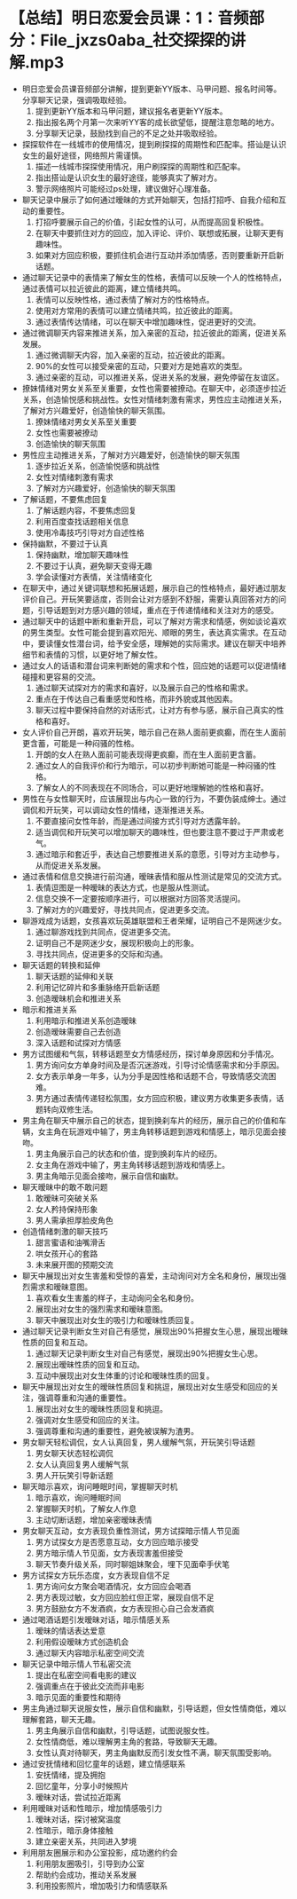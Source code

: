 # 【总结】明日恋爱会员课：1：音频部分：File_jxzs0aba_社交探探的讲解.mp3

-   明日恋爱会员课音频部分讲解，提到更新YY版本、马甲问题、报名时间等。分享聊天记录，强调吸取经验。
    1.  提到更新YY版本和马甲问题，建议报名者更新YY版本。
    2.  指出报名两个月第一次来听YY客的成长欲望低，提醒注意忽略的地方。
    3.  分享聊天记录，鼓励找到自己的不足之处并吸取经验。
-   探探软件在一线城市的使用情况，提到刷探探的周期性和匹配率。搭讪是认识女生的最好途径，网络照片需谨慎。
    1.  描述一线城市探探使用情况，用户刷探探的周期性和匹配率。
    2.  指出搭讪是认识女生的最好途径，能够真实了解对方。
    3.  警示网络照片可能经过ps处理，建议做好心理准备。
-   聊天记录中展示了如何通过暧昧的方式开始聊天，包括打招呼、自我介绍和互动的重要性。
    1.  打招呼要展示自己的价值，引起女性的认可，从而提高回复积极性。
    2.  在聊天中要抓住对方的回应，加入评论、评价、联想或拓展，让聊天更有趣味性。
    3.  如果对方回应积极，要抓住机会进行互动并添加情感，否则要重新开启新话题。
-   通过聊天记录中的表情来了解女生的性格，表情可以反映一个人的性格特点，通过表情可以拉近彼此的距离，建立情绪共鸣。
    1.  表情可以反映性格，通过表情了解对方的性格特点。
    2.  使用对方常用的表情可以建立情绪共鸣，拉近彼此的距离。
    3.  通过表情传达情绪，可以在聊天中增加趣味性，促进更好的交流。
-   通过微调聊天内容来推进关系，加入亲密的互动，拉近彼此的距离，促进关系发展。
    1.  通过微调聊天内容，加入亲密的互动，拉近彼此的距离。
    2.  90%的女性可以接受亲密的互动，只要对方是她喜欢的类型。
    3.  通过亲密的互动，可以推进关系，促进关系的发展，避免停留在友谊区。
-   撩妹情绪对男女关系至关重要，女性也需要被撩动。在聊天中，必须逐步拉近关系，创造愉悦感和挑战性。女性对情绪刺激有需求，男性应主动推进关系，了解对方兴趣爱好，创造愉快的聊天氛围。
    1.  撩妹情绪对男女关系至关重要
    2.  女性也需要被撩动
    3.  创造愉快的聊天氛围
-   男性应主动推进关系，了解对方兴趣爱好，创造愉快的聊天氛围
    1.  逐步拉近关系，创造愉悦感和挑战性
    2.  女性对情绪刺激有需求
    3.  了解对方兴趣爱好，创造愉快的聊天氛围
-   了解话题，不要焦虑回复
    1.  了解话题内容，不要焦虑回复
    2.  利用百度查找话题相关信息
    3.  使用冷毒技巧引导对方自述性格
-   保持幽默，不要过于认真
    1.  保持幽默，增加聊天趣味性
    2.  不要过于认真，避免聊天变得无趣
    3.  学会读懂对方表情，关注情绪变化
-   在聊天中，通过关键词联想和拓展话题，展示自己的性格特点，最好通过朋友评价自己。开玩笑要适度，否则会让对方感到不舒服，需要认真回答对方的问题，引导话题到对方感兴趣的领域，重点在于传递情绪和关注对方的感受。
-   通过聊天中的话题中断和重新开启，可以了解对方需求和情感，例如谈论喜欢的男生类型。女性可能会提到喜欢阳光、顺眼的男生，表达真实需求。在互动中，要读懂女性潜台词，给予安全感，理解她的实际需求。建议在聊天中培养细节和表情的习惯，以更好地了解女性。
-   通过女人的话语和潜台词来判断她的需求和个性，回应她的话题可以促进情绪碰撞和更容易的交流。
    1.  通过聊天试探对方的需求和喜好，以及展示自己的性格和需求。
    2.  重点在于传达自己看重感觉和性格，而非外貌或其他因素。
    3.  聊天过程中要保持自然的对话形式，让对方有参与感，展示自己真实的性格和喜好。
-   女人评价自己开朗，喜欢开玩笑，暗示自己在熟人面前更疯癫，而在生人面前更含蓄，可能是一种闷骚的性格。
    1.  开朗的女人在熟人面前可能表现得更疯癫，而在生人面前更含蓄。
    2.  通过女人的自我评价和行为暗示，可以初步判断她可能是一种闷骚的性格。
    3.  了解女人的不同表现在不同场合，可以更好地理解她的性格和喜好。
-   男性在与女性聊天时，应该展现出与内心一致的行为，不要伪装成绅士。通过调侃和开玩笑，可以调动女性的情绪，逐渐推进关系。
    1.  不要直接问女性年龄，而是通过间接方式引导对方透露年龄。
    2.  适当调侃和开玩笑可以增加聊天的趣味性，但也要注意不要过于严肃或老气。
    3.  通过暗示和套近乎，表达自己想要推进关系的意愿，引导对方主动参与，从而促进关系发展。
-   通过表情和信息交换进行前沟通，暧昧表情和服从性测试是常见的交流方式。
    1.  表情逗图是一种暧昧的表达方式，也是服从性测试。
    2.  信息交换不一定要按顺序进行，可以根据对方回答灵活提问。
    3.  了解对方的兴趣爱好，寻找共同点，促进更多交流。
-   聊游戏成为话题，女孩喜欢玩英雄联盟和王者荣耀，证明自己不是网迷少女。
    1.  通过聊游戏找到共同点，促进更多交流。
    2.  证明自己不是网迷少女，展现积极向上的形象。
    3.  寻找共同点，促进更多的交际和沟通。
-   聊天话题的转换和延伸
    1.  聊天话题的延伸和关联
    2.  利用记忆碎片和多重脉络开启新话题
    3.  创造暧昧机会和推进关系
-   暗示和推进关系
    1.  利用暗示和推进关系创造暧昧
    2.  创造暧昧需要自己去创造
    3.  深入话题和试探对方情感
-   男方试图缓和气氛，转移话题至女方情感经历，探讨单身原因和分手情况。
    1.  男方询问女方单身时间及是否沉迷游戏，引导讨论情感需求和分手原因。
    2.  女方表示单身一年多，认为分手是因性格和话题不合，导致情感交流困难。
    3.  男方通过表情传递轻松氛围，女方回应积极，建议男方收集更多表情，话题转向双修生活。
-   男主角在聊天中展示自己的状态，提到换刹车片的经历，展示自己的价值和车辆，女主角在玩游戏中输了，男主角转移话题到游戏和情感上，暗示见面会接吻。
    1.  男主角展示自己的状态和价值，提到换刹车片的经历。
    2.  女主角在游戏中输了，男主角转移话题到游戏和情感上。
    3.  男主角暗示见面会接吻，展示自信和幽默。
-   聊天暧昧中的敢不敢问题
    1.  敢暧昧可突破关系
    2.  女人矜持保持形象
    3.  男人需承担厚脸皮角色
-   创造情绪刺激的聊天技巧
    1.  甜言蜜语和油嘴滑舌
    2.  哄女孩开心的套路
    3.  未来展开图的预期交流
-   聊天中展现出对女生害羞和受惊的喜爱，主动询问对方全名和身份，展现出强烈需求和暧昧意图。
    1.  喜欢看女生害羞的样子，主动询问全名和身份。
    2.  展现出对女生的强烈需求和暧昧意图。
    3.  聊天中展现出对女生的吸引力和暧昧性质回复。
-   通过聊天记录判断女生对自己有感觉，展现出90%把握女生心思，展现出暧昧性质的回复和互动。
    1.  通过聊天记录判断女生对自己有感觉，展现出90%把握女生心思。
    2.  展现出暧昧性质的回复和互动。
    3.  互动中展现出对女生体重的讨论和暧昧性质的回复。
-   聊天中展现出对女生的暧昧性质回复和挑逗，展现出对女生感受和回应的关注，强调尊重和沟通的重要性。
    1.  展现出对女生的暧昧性质回复和挑逗。
    2.  强调对女生感受和回应的关注。
    3.  强调尊重和沟通的重要性，避免被误解为渣男。
-   男女聊天轻松调侃，女人认真回复，男人缓解气氛，开玩笑引导话题
    1.  男女聊天状态轻松调侃
    2.  女人认真回复男人缓解气氛
    3.  男人开玩笑引导新话题
-   聊天暗示喜欢，询问睡眠时间，掌握聊天时机
    1.  暗示喜欢，询问睡眠时间
    2.  掌握聊天时机，了解女人作息
    3.  主动切断话题，增加亲密暧昧表情
-   男女聊天互动，女方表现负重性测试，男方试探暗示情人节见面
    1.  男方试探女方是否愿意互动，女方回应暗示接受
    2.  男方暗示情人节见面，女方表现害羞但接受
    3.  聊天节奏升级关系，同时聊姐妹聚会，埋下见面牵手伏笔
-   男方试探女方玩乐态度，女方表现自信不足
    1.  男方询问女方聚会喝酒情况，女方回应会喝酒
    2.  男方表现过敏，女方回应脸红但正常，展现自信不足
    3.  男方鼓励女方不发酒疯，女方表现担心自己会发酒疯
-   通过喝酒话题引发暧昧对话，暗示情感关系
    1.  暧昧的情话表达爱意
    2.  利用假设暧昧方式创造机会
    3.  通过聊天内容暗示私密空间交流
-   聊天记录中暗示情人节私密交流
    1.  提出在私密空间看电影的建议
    2.  强调重点在于彼此交流而非电影
    3.  暗示见面的重要性和期待
-   男主角通过聊天说服女性，展示自信和幽默，引导话题，但女性情商低，难以理解套路，聊天无趣。
    1.  男主角展示自信和幽默，引导话题，试图说服女性。
    2.  女性情商低，难以理解男主角的套路，导致聊天无趣。
    3.  女性认真对待聊天，男主角幽默反而引发女性不满，聊天氛围受影响。
-   通过安抚情绪和回忆童年的话题，建立情感联系
    1.  安抚情绪，提及拥抱
    2.  回忆童年，分享小时候照片
    3.  暧昧对话，尝试拉近距离
-   利用暧昧对话和性暗示，增加情感吸引力
    1.  暧昧对话，探讨被窝温度
    2.  性暗示，暗示身体接触
    3.  建立亲密关系，共同进入梦境
-   利用朋友圈展示和办公室投影，成功邀约约会
    1.  利用朋友圈吸引，引导到办公室
    2.  帮助约会成功，推动关系发展
    3.  利用投影照片，增加吸引力和情感联系